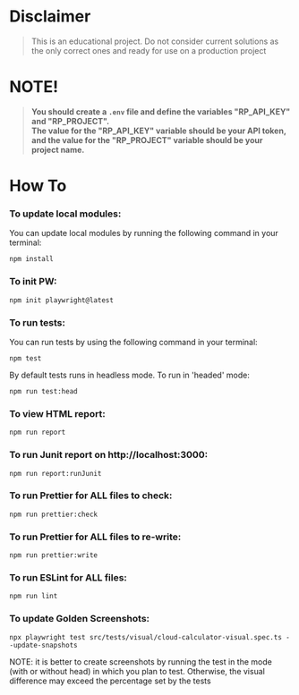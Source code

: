 # Disclaimer

> This is an educational project.
> Do not consider current solutions as the only correct ones and ready for use on a production project

# NOTE!

> **You should create a `.env` file and define the variables "RP_API_KEY" and "RP_PROJECT". <br> The value for the "RP_API_KEY" variable should be your API token, and the value for the "RP_PROJECT" variable should be your project name.**

# How To

### To update local modules:

You can update local modules by running the following command in your terminal:

```shell
npm install
```

### To init PW:

```shell
npm init playwright@latest
```

### To run tests:

You can run tests by using the following command in your terminal:

```shell
npm test
```

By default tests runs in headless mode. To run in 'headed' mode:

```shell
npm run test:head
```

### To view HTML report:

```shell
npm run report
```

### To run Junit report on http://localhost:3000:

```shell
npm run report:runJunit
```

### To run Prettier for ALL files to check:

```shell
npm run prettier:check
```

### To run Prettier for ALL files to re-write:

```shell
npm run prettier:write
```

### To run ESLint for ALL files:

```shell
npm run lint
```

### To update Golden Screenshots:

```shell
npx playwright test src/tests/visual/cloud-calculator-visual.spec.ts --update-snapshots
```
NOTE: it is better to create screenshots by running the test in the mode (with or without head) in which you plan to test. Otherwise, the visual difference may exceed the percentage set by the tests